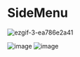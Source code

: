 # SideMenu

![ezgif-3-ea786e2a41](https://user-images.githubusercontent.com/63106764/223401276-b0858190-5401-4452-9963-db81f79e3927.gif)

![image](https://user-images.githubusercontent.com/63106764/223394803-541d70c0-6227-4e48-ad15-5470436d1544.png)
![image](https://user-images.githubusercontent.com/63106764/223394730-848eb4ea-d770-4332-9221-6978b08c4528.png)

